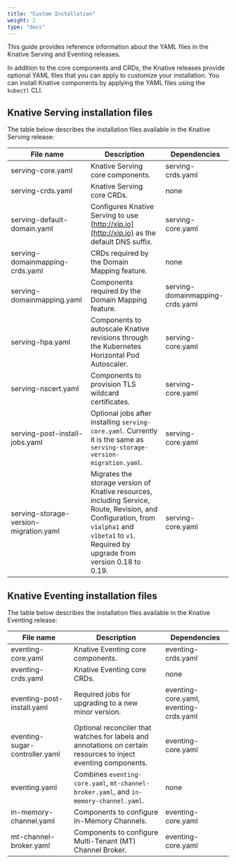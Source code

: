 ```yaml
---
title: "Custom Installation"
weight: 2
type: "docs"
---
```


This guide provides reference information about the YAML files in the Knative
Serving and Eventing releases.

In addition to the core components and CRDs, the Knative releases provide optional
YAML files that you can apply to customize your installation.
You can install Knative components by applying the YAML files using the `kubectl` CLI.

## Knative Serving installation files

The table below describes the installation files available in the Knative Serving release:

| File name | Description | Dependencies|
| --- | --- | --- |
| serving-core.yaml | Knative Serving core components. | serving-crds.yaml |
| serving-crds.yaml | Knative Serving core CRDs. | none |
| serving-default-domain.yaml | Configures Knative Serving to use [http://xip.io](http://xip.io) as the default DNS suffix. | serving-core.yaml |
| serving-domainmapping-crds.yaml | CRDs required by the Domain Mapping feature. | none |
| serving-domainmapping.yaml | Components required by the Domain Mapping feature. | serving-domainmapping-crds.yaml |
| serving-hpa.yaml | Components to autoscale Knative revisions through the Kubernetes Horizontal Pod Autoscaler. | serving-core.yaml |
  serving-nscert.yaml | Components to provision TLS wildcard certificates. | serving-core.yaml |
| serving-post-install-jobs.yaml | Optional jobs after installing `serving-core.yaml`. Currently it is the same as `serving-storage-version-migration.yaml`. | serving-core.yaml |
| serving-storage-version-migration.yaml | Migrates the storage version of Knative resources, including Service, Route, Revision, and Configuration, from `v1alpha1` and `v1beta1` to `v1`. Required by upgrade from version 0.18 to 0.19. | serving-core.yaml |


## Knative Eventing installation files

The table below describes the installation files available in the Knative Eventing release:

| File name | Description | Dependencies|
| --- | --- | --- |
| eventing-core.yaml | Knative Eventing core components. | eventing-crds.yaml |
| eventing-crds.yaml | Knative Eventing core CRDs. | none |
| eventing-post-install.yaml | Required jobs for upgrading to a new minor version. | eventing-core.yaml, eventing-crds.yaml |
| eventing-sugar-controller.yaml | Optional reconciler that watches for labels and annotations on certain resources to inject eventing components. | eventing-core.yaml |
| eventing.yaml | Combines `eventing-core.yaml`, `mt-channel-broker.yaml`, and `in-memory-channel.yaml`. | none |
| in-memory-channel.yaml | Components to configure In-Memory Channels. | eventing-core.yaml |
| mt-channel-broker.yaml | Components to configure Multi-Tenant (MT) Channel Broker. | eventing-core.yaml |
